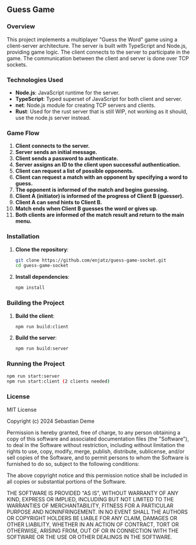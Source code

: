 ## Guess Game

### Overview

This project implements a multiplayer "Guess the Word" game using a client-server architecture. The server is built with TypeScript and Node.js, providing game logic. The client connects to the server to participate in the game. The communication between the client and server is done over TCP sockets.


### Technologies Used

- **Node.js**: JavaScript runtime for the server.
- **TypeScript**: Typed superset of JavaScript for both client and server.
- **net**: Node.js module for creating TCP servers and clients.
- **Rust**: Used for the rust server that is still WIP, not working as it should, use the node.js server instead.

### Game Flow

1. **Client connects to the server.**
2. **Server sends an initial message.**
3. **Client sends a password to authenticate.**
4. **Server assigns an ID to the client upon successful authentication.**
5. **Client can request a list of possible opponents.**
6. **Client can request a match with an opponent by specifying a word to guess.**
7. **The opponent is informed of the match and begins guessing.**
8. **Client A (initiator) is informed of the progress of Client B (guesser).**
9. **Client A can send hints to Client B.**
10. **Match ends when Client B guesses the word or gives up.**
11. **Both clients are informed of the match result and return to the main menu.**

### Installation

1. **Clone the repository**:
   ```bash
   git clone https://github.com/enjatz/guess-game-socket.git
   cd guess-game-socket
   ```

2. **Install dependencies**:
   ```bash
   npm install
   ```

### Building the Project

1. **Build the client**:
   ```bash
   npm run build:client
   ```

2. **Build the server**:
   ```bash
   npm run build:server
   ```
### Running the Project

   ```bash
   npm run start:server
   npm run start:client (2 clients needed)
   ```

### License

MIT License

Copyright (c) 2024 Sebastian Deme

Permission is hereby granted, free of charge, to any person obtaining a copy of this software and associated documentation files (the "Software"), to deal in the Software without restriction, including without limitation the rights to use, copy, modify, merge, publish, distribute, sublicense, and/or sell copies of the Software, and to permit persons to whom the Software is furnished to do so, subject to the following conditions:

The above copyright notice and this permission notice shall be included in all copies or substantial portions of the Software.

THE SOFTWARE IS PROVIDED "AS IS", WITHOUT WARRANTY OF ANY KIND, EXPRESS OR IMPLIED, INCLUDING BUT NOT LIMITED TO THE WARRANTIES OF MERCHANTABILITY, FITNESS FOR A PARTICULAR PURPOSE AND NONINFRINGEMENT. IN NO EVENT SHALL THE AUTHORS OR COPYRIGHT HOLDERS BE LIABLE FOR ANY CLAIM, DAMAGES OR OTHER LIABILITY, WHETHER IN AN ACTION OF CONTRACT, TORT OR OTHERWISE, ARISING FROM, OUT OF OR IN CONNECTION WITH THE SOFTWARE OR THE USE OR OTHER DEALINGS IN THE SOFTWARE.